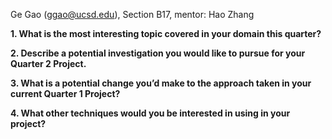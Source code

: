 Ge Gao (ggao@ucsd.edu), Section B17, mentor: Hao Zhang

**1. What is the most interesting topic covered in your domain this quarter?** <br>


**2. Describe a potential investigation you would like to pursue for your Quarter 2 Project.**<br>


**3. What is a potential change you’d make to the approach taken in your current Quarter 1 Project?**<br>


**4. What other techniques would you be interested in using in your project?**<br>
